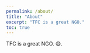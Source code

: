 ```yaml
---
permalink: /about/
title: "About"
excerpt: "TFC is a great NGO."
toc: true
---
```


TFC is a great NGO. :smile:.

